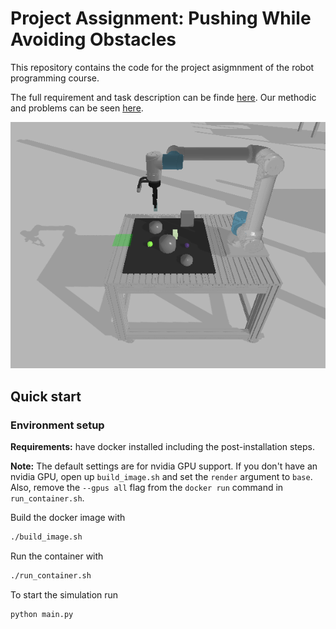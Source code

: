 # Project Assignment: Pushing While Avoiding Obstacles

This repository contains the code for the project asigmnment of the robot programming course.

The full requirement and task description can be finde [here](Project_Task.md). Our methodic and problems can be seen [here](methodik.md).

![](example.gif)

## Quick start

### Environment setup

**Requirements:** have docker installed including the post-installation steps.

**Note:** The default settings are for nvidia GPU support. If you don't have an nvidia GPU, open up `build_image.sh` and set the `render` argument to `base`. Also, remove the `--gpus all` flag from the `docker run` command in `run_container.sh`.

Build the docker image with

```bash
./build_image.sh
```

Run the container with
```bash
./run_container.sh
```
To start the simulation run
```bash
python main.py
```
